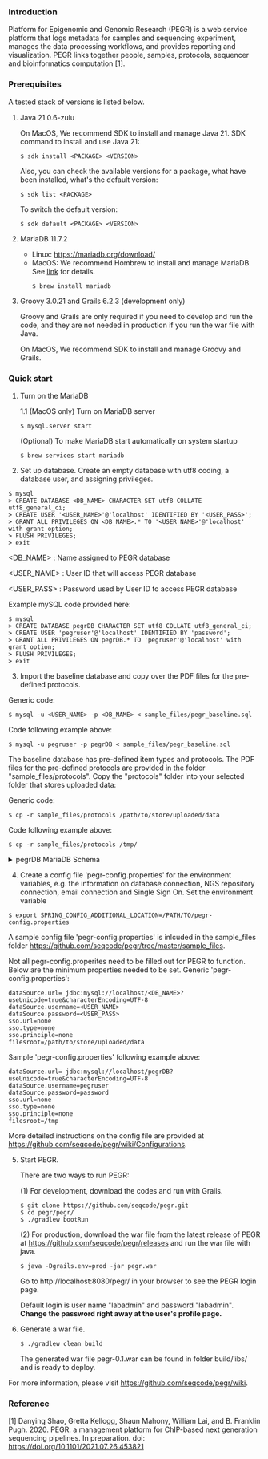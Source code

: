 ### Introduction

Platform for Epigenomic and Genomic Research (PEGR) is a web service platform that logs metadata for samples and sequencing experiment, manages the data processing workflows, and provides reporting and visualization. PEGR links together people, samples, protocols, sequencer and bioinformatics computation [1].

### Prerequisites

A tested stack of versions is listed below.

1. Java 21.0.6-zulu
   
   On MacOS, We recommend SDK to install and manage Java 21. SDK command to install and use Java 21:
   
      ```
      $ sdk install <PACKAGE> <VERSION>
      ```
    Also, you can check the available versions for a package, what have been installed, what's the default version:
      ```
      $ sdk list <PACKAGE>
      ```
    To switch the default version:
      ```
      $ sdk default <PACKAGE> <VERSION>
      ```

2. MariaDB 11.7.2
   - Linux: https://mariadb.org/download/
   - MacOS: We recommend Hombrew to install and manage MariaDB. See [link](https://mariadb.com/kb/en/installing-mariadb-on-macos-using-homebrew/) for details.
     ```
     $ brew install mariadb
     ```

3. Groovy 3.0.21 and Grails 6.2.3 (development only)
   
   Groovy and Grails are only required if you need to develop and run the code, and they are not needed in production if you run the war file with Java.

   On MacOS, We recommend SDK to install and manage Groovy and Grails.

### Quick start

1. Turn on the MariaDB

   1.1 (MacOS only) Turn on MariaDB server
   ```
   $ mysql.server start
   ``` 

   (Optional) To make MariaDB start automatically on system startup 
   ```
   $ brew services start mariadb
   ```

2. Set up database. Create an empty database with utf8 coding, a database user, and assigning privileges.
```
$ mysql
> CREATE DATABASE <DB_NAME> CHARACTER SET utf8 COLLATE utf8_general_ci;
> CREATE USER '<USER_NAME>'@'localhost' IDENTIFIED BY '<USER_PASS>';
> GRANT ALL PRIVILEGES ON <DB_NAME>.* TO '<USER_NAME>'@'localhost' with grant option;
> FLUSH PRIVILEGES;
> exit
```
<DB_NAME> : Name assigned to PEGR database

<USER_NAME> : User ID that will access PEGR database

<USER_PASS> : Password used by User ID to access PEGR database


Example mySQL code provided here:
```
$ mysql
> CREATE DATABASE pegrDB CHARACTER SET utf8 COLLATE utf8_general_ci;
> CREATE USER 'pegruser'@'localhost' IDENTIFIED BY 'password';
> GRANT ALL PRIVILEGES ON pegrDB.* TO 'pegruser'@'localhost' with grant option;
> FLUSH PRIVILEGES;
> exit
```

3. Import the baseline database and copy over the PDF files for the pre-defined protocols.
   
Generic code:
```
$ mysql -u <USER_NAME> -p <DB_NAME> < sample_files/pegr_baseline.sql 
```
Code following example above:
```
$ mysql -u pegruser -p pegrDB < sample_files/pegr_baseline.sql
```
The baseline database has pre-defined item types and protocols. The PDF files for the  pre-defined protocols are provided in the folder "sample_files/protocols". Copy the "protocols" folder into your selected folder that stores uploaded data:

Generic code:
```
$ cp -r sample_files/protocols /path/to/store/uploaded/data
```
Code following example above:
```
$ cp -r sample_files/protocols /tmp/
```

<details close>
<summary>pegrDB MariaDB Schema</summary>
<br>

   Alignment schema:
   ![AlignmentTables](https://user-images.githubusercontent.com/18726510/145878749-9148ea49-2ef5-4276-a666-74d76abc8cca.png)
   
   Authorization schema:
   
   ![AuthorizationTables](https://user-images.githubusercontent.com/18726510/145878772-fe397589-9d7c-4700-bfca-9c172f3d9c35.png)
   
   Experiment schema:
   ![ExperimentTables](https://user-images.githubusercontent.com/18726510/145878780-4fe88a96-a141-47be-a0a7-44837fa7da45.png)
   
   Sample schema:
   ![SampleTables](https://user-images.githubusercontent.com/18726510/145878795-2cb55ba7-462e-4ea9-818c-c96f4818a3a2.png)
   
   Sequencing schema:
   ![SequencingTables](https://user-images.githubusercontent.com/18726510/145878801-26749c48-8298-46c9-ac08-62fd4fab9a17.png)
   

</details>

4. Create a config file 'pegr-config.properties' for the environment variables, e.g. the information on database connection, NGS repository connection, email connection and Single Sign On. Set the environment variable
```
$ export SPRING_CONFIG_ADDITIONAL_LOCATION=/PATH/TO/pegr-config.properties
```

A sample config file 'pegr-config.properties' is inlcuded in the sample_files folder https://github.com/seqcode/pegr/tree/master/sample_files. 

Not all pegr-config.properites need to be filled out for PEGR to function. Below are the minimum properties needed to be set.
Generic 'pegr-config.properties':
```
dataSource.url= jdbc:mysql://localhost/<DB_NAME>?useUnicode=true&characterEncoding=UTF-8
dataSource.username=<USER_NAME>
dataSource.password=<USER_PASS>
sso.url=none
sso.type=none
sso.principle=none
filesroot=/path/to/store/uploaded/data
```

Sample 'pegr-config.properties' following example above:
```
dataSource.url= jdbc:mysql://localhost/pegrDB?useUnicode=true&characterEncoding=UTF-8
dataSource.username=pegruser
dataSource.password=password
sso.url=none
sso.type=none
sso.principle=none
filesroot=/tmp
```

More detailed instructions on the config file are provided at https://github.com/seqcode/pegr/wiki/Configurations.

5. Start PEGR.

   There are two ways to run PEGR:
   
   (1) For development, download the codes and run with Grails. 
    
   ```
   $ git clone https://github.com/seqcode/pegr.git
   $ cd pegr/pegr/
   $ ./gradlew bootRun 
   ```
   
   (2) For production, download the war file from the latest release of PEGR at https://github.com/seqcode/pegr/releases and run the war file with java. 
      
      ```
      $ java -Dgrails.env=prod -jar pegr.war
      ```

   Go to http://localhost:8080/pegr/ in your browser to see the PEGR login page.

   Default login is user name "labadmin" and password "labadmin". **Change the password right away at the user's profile page.**

7. Generate a war file.
   
   ```
   $ ./gradlew clean build
   ```
   The generated war file pegr-0.1.war can be found in folder build/libs/ and is ready to deploy.      

For more information, please visit https://github.com/seqcode/pegr/wiki.

### Reference

[1] Danying Shao, Gretta Kellogg, Shaun Mahony, William Lai, and B. Franklin Pugh. 2020. PEGR: a management platform for ChIP-based next generation sequencing pipelines. In preparation. doi: https://doi.org/10.1101/2021.07.26.453821

